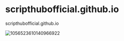 # scripthubofficial.github.io
scripthubofficial.github.io


![1056523610140966922](https://user-images.githubusercontent.com/106864876/232624383-6f13e85b-a611-4f70-9422-806ffa522d77.png)

